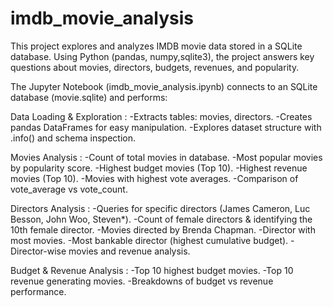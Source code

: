 # imdb_movie_analysis
This project explores and analyzes IMDB movie data stored in a SQLite database. Using Python (pandas, numpy,sqlite3), the project answers key questions about movies, directors, budgets, revenues, and popularity.


The Jupyter Notebook (imdb_movie_analysis.ipynb) connects to an SQLite database (movie.sqlite) and performs:

Data Loading & Exploration :
-Extracts tables: movies, directors.
-Creates pandas DataFrames for easy manipulation.
-Explores dataset structure with .info() and schema inspection.

Movies Analysis :
-Count of total movies in database.
-Most popular movies by popularity score.
-Highest budget movies (Top 10).
-Highest revenue movies (Top 10).
-Movies with highest vote averages.
-Comparison of vote_average vs vote_count.

Directors Analysis :
-Queries for specific directors (James Cameron, Luc Besson, John Woo, Steven*).
-Count of female directors & identifying the 10th female director.
-Movies directed by Brenda Chapman.
-Director with most movies.
-Most bankable director (highest cumulative budget).
-Director-wise movies and revenue analysis.

Budget & Revenue Analysis :
-Top 10 highest budget movies.
-Top 10 revenue generating movies.
-Breakdowns of budget vs revenue performance.

